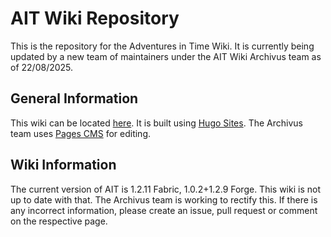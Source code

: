 # AIT Wiki Repository
This is the repository for the Adventures in Time Wiki. It is currently being updated by a new team of maintainers under the AIT Wiki Archivus team as of 22/08/2025.

## General Information
This wiki can be located [here](https://amblelabs.github.io/ait-wiki/).
It is built using [Hugo Sites](https://gohugo.io/).
The Archivus team uses [Pages CMS](https://pagescms.org/) for editing.

## Wiki Information
The current version of AIT is 1.2.11 Fabric, 1.0.2+1.2.9 Forge.
This wiki is not up to date with that. The Archivus team is working to rectify this.
If there is any incorrect information, please create an issue, pull request or comment on the respective page.
